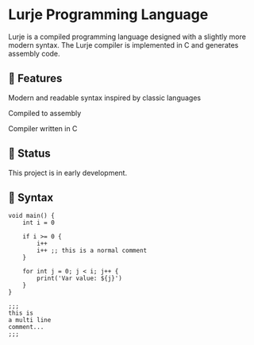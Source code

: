# Lurje Programming Language
Lurje is a compiled programming language designed with a slightly more modern syntax. The Lurje compiler is implemented in C and generates assembly code.

## 🚀 Features
Modern and readable syntax inspired by classic languages

Compiled to assembly

Compiler written in C

## 🔧 Status
This project is in early development.

## 📄 Syntax
````
void main() {
    int i = 0

    if i >= 0 {
        i++
        i++ ;; this is a normal comment
    }

    for int j = 0; j < i; j++ {
        print('Var value: ${j}')
    }
}

;;;  
this is  
a multi line  
comment...  
;;;
````
